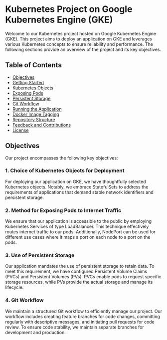 # Kubernetes Project on Google Kubernetes Engine (GKE)

Welcome to our Kubernetes project hosted on Google Kubernetes Engine (GKE). This project aims to deploy an application on GKE and leverages various Kubernetes concepts to ensure reliability and performance. The following sections provide an overview of the project and its key objectives.

## Table of Contents

- [Objectives](#objectives)
- [Getting Started](#getting-started)
- [Kubernetes Objects](#kubernetes-objects)
- [Exposing Pods](#exposing-pods)
- [Persistent Storage](#persistent-storage)
- [Git Workflow](#git-workflow)
- [Running the Application](#running-the-application)
- [Docker Image Tagging](#docker-image-tagging)
- [Repository Structure](#repository-structure)
- [Feedback and Contributions](#feedback-and-contributions)
- [License](#license)

## Objectives

Our project encompasses the following key objectives:

### 1. Choice of Kubernetes Objects for Deployment

For deploying our application on GKE, we have thoughtfully selected Kubernetes objects. Notably, we embrace StatefulSets to address the requirements of applications that demand stable network identifiers and persistent storage.

### 2. Method for Exposing Pods to Internet Traffic

We ensure that our application is accessible to the public by employing Kubernetes Services of type LoadBalancer. This technique effectively routes internet traffic to our pods. Additionally, NodePort can be used for different use cases where it maps a port on each node to a port on the pods.

### 3. Use of Persistent Storage

Our application mandates the use of persistent storage to retain data. To meet this requirement, we have configured Persistent Volume Claims (PVCs) and Persistent Volumes (PVs). PVCs enable pods to request specific storage resources, while PVs provide the actual storage and manage its lifecycle.

### 4. Git Workflow

We maintain a structured Git workflow to efficiently manage our project. Our workflow includes creating feature branches for code changes, committing regularly with descriptive messages, and initiating pull requests for code review. To ensure code stability, we maintain separate branches for development and production.


